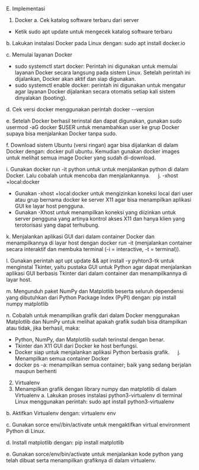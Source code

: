 E. Implementasi

1. Docker
a. Cek katalog software terbaru dari server 
- Ketik sudo apt update untuk mengecek katalog software terbaru
 
b. Lakukan instalasi Docker pada Linux dengan: sudo apt install docker.io
 
c. Memulai layanan Docker
- sudo systemctl start docker: Perintah ini digunakan untuk memulai layanan Docker secara langsung pada sistem Linux. Setelah perintah ini dijalankan, Docker akan aktif dan siap digunakan.
- sudo systemctl enable docker: perintah ini digunakan untuk mengatur agar layanan Docker dijalankan secara otomatis setiap kali sistem dinyalakan (booting).
 
d. Cek versi docker menggunakan perintah docker --version
 
e. Setelah Docker berhasil terinstal dan dapat digunakan, gunakan sudo usermod -aG docker $USER untuk menambahkan user ke grup Docker supaya bisa menjalankan Docker tanpa sudo. 
 
f.  Download sistem Ubuntu (versi ringan) agar bisa dijalankan di dalam Docker dengan: docker pull ubuntu. Kemudian gunakan docker images untuk melihat semua image Docker yang sudah di-download.
 
i. Gunakan docker run -it python untuk untuk menjalankan python di dalam Docker. Lalu cobalah untuk mencoba dan menjalankannya.
  
j. -xhost +local:docker	
- Gunakan -xhost +local:docker untuk mengizinkan koneksi local dari user atau grup bernama docker ke server X11 agar bisa menampilkan aplikasi GUI ke layar host pengguna.	
- Gunakan -Xhost untuk menampilkan koneksi yang diizinkan untuk server pengguna yang artinya kontrol akses X11 dan hanya klien yang terotorisasi yang dapat terhubung.

k. Menjalankan aplikasi GUI dari dalam container Docker dan menampilkannya di layar host dengan docker run -it (menjalankan container secara interaktif dan membuka terminal (-i = interactive, -t = terminal)).
 
l. Gunakan perintah apt upt update && apt install -y pyhton3-tk untuk menginstal Tkinter, yaitu pustaka GUI untuk Python agar dapat menjalankan aplikasi GUI berbasis Tkinter dari dalam container dan menampilkannya di layar host.
 
m. Mengunduh paket NumPy dan Matplotlib beserta seluruh dependensi yang dibutuhkan dari Python Package Index (PyPI) dengan: pip install numpy matplotlib
 
n. Cobalah untuk menampilkan grafik dari dalam Docker menggunakan Matplotlib dan NumPy untuk melihat apakah grafik sudah bisa ditampilkan atau tidak, jika berhasil, maka:
- Python, NumPy, dan Matplotlib sudah terinstal dengan benar.
- Tkinter dan X11 GUI dari Docker ke host berfungsi.
- Docker siap untuk menjalankan aplikasi Python berbasis grafik.
  
j. Menampilkan semua container Docker
- docker ps -a: menampilkan semua container; baik yang sedang berjalan maupun berhenti
 
2. Virtualenv
1. Menampilkan grafik dengan library numpy dan matplotlib di dalam Virtualenv
a. Lakukan proses instalasi python3-virtualenv di terminal Linux menggunakan perintah: sudo apt install python3-virtualenv
 
b. Aktifkan Virtualenv dengan: virtualenv env
 
c. Gunakan sorce env//bin/activate untuk mengaktifkan virtual environment Python di Linux.
 
d. Install matplotlib dengan: pip install matplotlib

e. Gunakan sorce/env/bin/activate untuk menjalankan kode python yang telah dibuat serta menampilkan grafiknya di dalam virtualenv.
